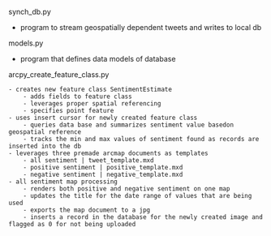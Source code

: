 synch_db.py

- program to stream geospatially dependent tweets and writes to local db

models.py

- program that defines data models of database

arcpy_create_feature_class.py

    - creates new feature class SentimentEstimate
        - adds fields to feature class
        - leverages proper spatial referencing
        - specifies point feature
    - uses insert cursor for newly created feature class
        - queries data base and summarizes sentiment value basedon geospatial reference
        - tracks the min and max values of sentiment found as records are inserted into the db
    - leverages three premade arcmap documents as templates
        - all sentiment | tweet_template.mxd
        - positive sentiment | positive_template.mxd
        - negative sentiment | negative_template.mxd
    - all sentiment map processing
        - renders both positive and negative sentiment on one map
        - updates the title for the date range of values that are being used
        - exports the map document to a jpg
        - inserts a record in the database for the newly created image and flagged as 0 for not being uploaded
